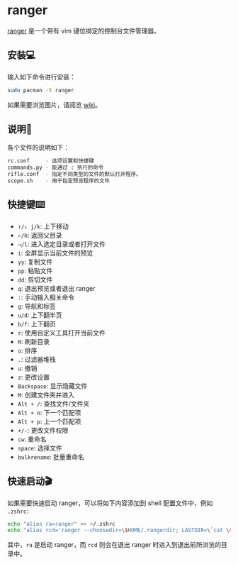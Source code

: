 # ranger

[ranger](https://github.com/ranger/ranger) 是一个带有 vim 键位绑定的控制台文件管理器。

## 安装💻

输入如下命令进行安装：

```sh
sudo pacman -S ranger
```

如果需要浏览图片，请阅览 [wiki](https://github.com/ranger/ranger/wiki/Image-Previews)。

## 说明📑

各个文件的说明如下：

```sh
rc.conf     - 选项设置和快捷键
commands.py - 能通过 : 执行的命令
rifle.conf  - 指定不同类型的文件的默认打开程序。
scope.sh    - 用于指定预览程序的文件
```

## 快捷键⌨️

- `↑/↓ j/k`: 上下移动
- `←/h`: 返回父目录
- `→/l`: 进入选定目录或者打开文件
- `i`: 全屏显示当前文件的预览
- `yy`: 复制文件
- `pp`: 粘贴文件
- `dd`: 剪切文件
- `q`: 退出预览或者退出 ranger 
- `:`: 手动输入相关命令
- `g`: 导航和标签
- `u/d`: 上下翻半页
- `b/f`: 上下翻页
- `r`: 使用自定义工具打开当前文件
- `R`: 刷新目录
- `o`: 排序
- `.`: 过滤器堆栈
- `u`: 撤销
- `z`: 更改设置
- `Backspace`: 显示隐藏文件
- `M`: 创建文件夹并进入
- `Alt + /`: 查找文件/文件夹
- `Alt + n`: 下一个匹配项
- `Alt + p`: 上一个匹配项
- `+/-`: 更改文件权限
- `cw`: 重命名
- `space`: 选择文件
- `bulkrename`: 批量重命名

## 快速启动🎬

如果需要快速启动 ranger，可以将如下内容添加到 shell 配置文件中，例如 `.zshrc`:

```sh
echo "alias ra=ranger" >> ~/.zshrc
echo "alias rcd='ranger --choosedir=\$HOME/.rangerdir; LASTDIR=\`cat \$HOME/.rangerdir\`; cd \"\$LASTDIR\"'" >> ~/.zshrc
```

其中，`ra` 是启动 ranger，而 `rcd` 则会在退出 ranger 时进入到退出前所浏览的目录中。
